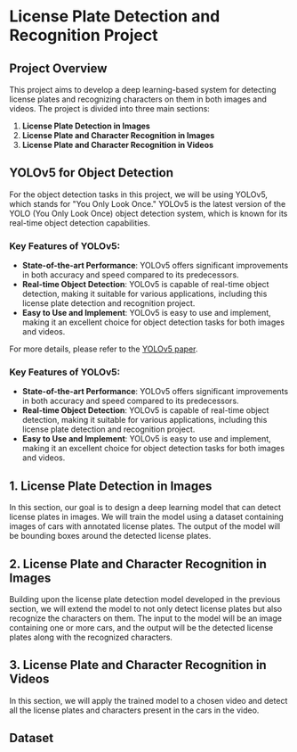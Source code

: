 # License Plate Detection and Recognition Project

## Project Overview
This project aims to develop a deep learning-based system for detecting license plates and recognizing characters on them in both images and videos. The project is divided into three main sections:

1. **License Plate Detection in Images**
2. **License Plate and Character Recognition in Images**
3. **License Plate and Character Recognition in Videos**

## YOLOv5 for Object Detection
For the object detection tasks in this project, we will be using YOLOv5, which stands for "You Only Look Once." YOLOv5 is the latest version of the YOLO (You Only Look Once) object detection system, which is known for its real-time object detection capabilities.

### Key Features of YOLOv5:
- **State-of-the-art Performance**: YOLOv5 offers significant improvements in both accuracy and speed compared to its predecessors.
- **Real-time Object Detection**: YOLOv5 is capable of real-time object detection, making it suitable for various applications, including this license plate detection and recognition project.
- **Easy to Use and Implement**: YOLOv5 is easy to use and implement, making it an excellent choice for object detection tasks for both images and videos.

For more details, please refer to the [YOLOv5 paper](https://arxiv.org/pdf/1506.02640.pdf).

### Key Features of YOLOv5:
- **State-of-the-art Performance**: YOLOv5 offers significant improvements in both accuracy and speed compared to its predecessors.
- **Real-time Object Detection**: YOLOv5 is capable of real-time object detection, making it suitable for various applications, including this license plate detection and recognition project.
- **Easy to Use and Implement**: YOLOv5 is easy to use and implement, making it an excellent choice for object detection tasks for both images and videos.

## 1. License Plate Detection in Images
In this section, our goal is to design a deep learning model that can detect license plates in images. We will train the model using a dataset containing images of cars with annotated license plates. The output of the model will be bounding boxes around the detected license plates.

## 2. License Plate and Character Recognition in Images 
Building upon the license plate detection model developed in the previous section, we will extend the model to not only detect license plates but also recognize the characters on them. The input to the model will be an image containing one or more cars, and the output will be the detected license plates along with the recognized characters.

## 3. License Plate and Character Recognition in Videos 
In this section, we will apply the trained model to a chosen video and detect all the license plates and characters present in the cars in the video.

## Dataset
